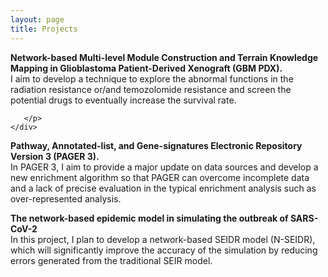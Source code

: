 ```yaml
---
layout: page
title: Projects
---
```


<div class="media">
    <div class="media-body">
       <p class="media-heading">
          <strong>Network-based Multi-level Module Construction and Terrain Knowledge Mapping in Glioblastoma Patient-Derived Xenograft (GBM PDX). </strong><br />
          I aim to develop a technique to explore the abnormal functions in the radiation resistance or/and temozolomide resistance and screen the potential drugs to eventually increase the survival rate.<br />
                   
       </p>
    </div>
</div>
<div class="media">
    <div class="media-body">
       <p class="media-heading">
          <strong>Pathway, Annotated-list, and Gene-signatures Electronic Repository Version 3 (PAGER 3).</strong><br />        
		  In PAGER 3, I aim to provide a major update on data sources and develop a new enrichment algorithm so that PAGER can overcome incomplete data and a lack of precise evaluation in the typical enrichment analysis such as over-represented analysis. 
          </p>
    </div>
</div>
<div class="media">
    <div class="media-body">
       <p class="media-heading">
          <strong>The network-based epidemic model in simulating the outbreak of SARS-CoV-2</strong><br />      
		  In this project, I plan to develop a network-based SEIDR model (N-SEIDR), which will significantly improve the accuracy of the simulation by reducing errors generated from the traditional SEIR model.
          </p>
    </div>
</div>
